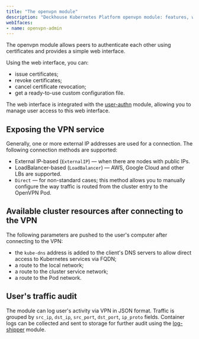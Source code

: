 ```yaml
---
title: "The openvpn module"
description: "Deckhouse Kubernetes Platform openvpn module: features, web interface, options for publishing the VPN service, available cluster resources after connection, and audit of user connections."
webIfaces:
- name: openvpn-admin
---
```


The openvpn module allows peers to authenticate each other using certificates and provides a simple web interface.

Using the web interface, you can:
- issue certificates;
- revoke certificates;
- cancel certificate revocation;
- get a ready-to-use custom configuration file.

The web interface is integrated with the [user-authn](../150-user-authn/) module, allowing you to manage user access to this web interface.

## Exposing the VPN service

Generally, one or more external IP addresses are used for a connection. The following connection methods are supported:
- External IP-based (`ExternalIP`) — when there are nodes with public IPs.
- LoadBalancer-based (`LoadBalancer`) — AWS, Google Cloud and other LBs are supported.
- `Direct` — for non-standard cases; this method allows you to manually configure the way traffic is routed from the cluster entry to the OpenVPN Pod.

## Available cluster resources after connecting to the VPN

The following parameters are pushed to the user's computer after connecting to the VPN:
- the `kube-dns` address is added to the client's DNS servers to allow direct access to Kubernetes services via FQDN;
- a route to the local network;
- a route to the cluster service network;
- a route to the Pod network.

## User's traffic audit

The module can log user's activity via VPN in JSON format. Traffic is grouped
by `src_ip`, `dst_ip`, `src_port`, `dst_port`, `ip_proto` fields. Container logs can be collected and sent to storage for further audit
using the [log-shipper](../460-log-shipper/) module.

